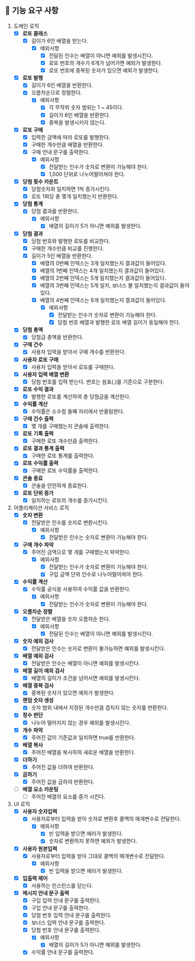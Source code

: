 ## 🚀  기능 요구 사항

 1. 도메인 로직
	 - [x] **로또 클래스**
		 - [x] 길이가 6인 배열을 받는다.
			 - [x] 예외사항
    			 - [x] 전달된 인수는 배열이 아니면 예외를 발생시킨다.
				 - [x] 로또 번호의 개수가 6개가 넘어가면 예외가 발생한다.
				 - [x] 로또 번호에 중복된 숫자가 있으면 예외가 발생한다.
	 - [x] **로또 발행**
		 - [x] 길이가 6인 배열을 반환한다.
		 - [x] 오름차순으로 정렬한다.
			 - [x] 예외사항
				 - [x] 각 무작위 숫자 범위는 1 ~ 45이다.
				 - [x] 길이가 6인 배열을 반환한다.
				 - [x] 중복을 발생시키지 않는다.
     - [x] **로또 구매**
	     - [x] 입력한 금액에 따라 로또를 발행한다.
	     - [x] 구매한 개수만큼 배열을 반환한다.
	     - [x] 구매 안내 문구를 출력한다.
		     - [x] 예외사항
			     - [x] 전달받는 인수가 숫자로 변환이 가능해야 한다.
			     - [x] 1,000 단위로 나누어떨어져야 한다.
     - [x] **당첨 횟수 카운트**
         - [x] 당첨숫자와 일치하면 1씩 증가시킨다.
         - [x] 로또 1회당 총 몇개 일치했는지 반환한다.
     - [x] **당첨 통계**
		 - [x] 당첨 결과를 반환한다.
    		 - [x] 예외사항
        		 - [x] 배열의 길이가 5가 아니면 예외를 발생한다.
	 - [x] **당첨 결과**
		- [x] 당첨 번호와 발행한 로또를 비교한다.
		- [x] 구매한 개수만큼 비교를 진행한다.
		- [x] 길이가 5인 배열을 반환한다.
			- [x] 배열의 0번째 인덱스는 3개 일치했는지 결과값이 들어있다.
			- [x] 배열의 1번째 인덱스는 4개 일치했는지 결과값이 들어있다.
			- [x] 배열의 2번째 인덱스는 5개 일치했는지 결과값이 들어있다.
			- [x] 배열의 3번째 인덱스는 5개 일치, 보너스 볼 일치했는지 결과값이 들어있다.
			- [x] 배열의 4번째 인덱스는 6개 일치했는지 결과값이 들어있다.
				- [x] 예외사항
					- [x] 전달받는 인수가 숫자로 변환이 가능해야 한다.
					- [x] 당첨 번호 배열과 발행한 로또 배열 길이가 동일해야 한다.
     - [x] **당첨 총액**
		 - [x] 당첨금 총액을 반환한다.
     - [x] **구매 건수**
		 - [x] 사용자 입력을 받아서 구매 개수를 반환한다.
     - [x] **사용자 로또 구매**
         - [x] 사용자 입력을 받아서 로또를 구매한다.
	 - [x] **사용자 입력 배열 변환**
    	 - [x] 당첨 번호를 입력 받는다. 번호는 쉼표(,)를 기준으로 구분한다.
     - [x] **로또 수익 결과**
         - [x] 발행한 로또를 계산하여 총 당첨금을 계산한다.
     - [x] **수익률 계산**
         - [x] 수익률은 소수점 둘째 자리에서 반올림한다.
     - [x] **구매 건수 출력**
         - [x] 몇 개를 구매했는지 콘솔에 출력한다.
     - [x] **로또 기록 출력**
         - [x] 구매한 로또 개수만큼 출력한다.
     - [x] **로또 결과 통계 출력**
         - [x] 구매한 로또 통계를 출력한다.
     - [x] **로또 수익률 출력**
         - [x] 구매한 로또 수익률을 출력한다.
     - [x] **콘솔 종료**
         - [x] 콘솔을 안전하게 종료한다.
     - [x] **로또 단위 증가**
         - [x] 일치하는 로또의 개수를 증가시킨다.
2.  어플리케이션 서비스 로직
	- [x] **숫자 변환**
		- [x] 전달받은 인수를 숫자로 변환시킨다.
			- [x] 예외사항
				- [x] 전달받은 인수는 숫자로 변환이 가능해야 한다.
     - [x] **구매 개수 파악**
	     - [x] 주어진 금액으로 몇 개를 구매했는지 파악한다.
			- [x] 예외사항
				- [x] 전달받는 인수가 숫자로 변환이 가능해야 한다.
				- [x] 구입 금액 단위 인수로 나누어떨어져야 한다.
	- [x] **수익률 계산**
		- [x] 수익률 공식을 사용하여 수익률 값을 반환한다.
			- [x] 예외사항
				- [x] 전달받는 인수가 숫자로 변환이 가능해야 한다.
	- [x] **오름차순 정렬**
		- [x] 전달받은 배열을 숫자 오름차순 한다.
			- [x] 예외사항
				- [x] 전달된 인수는 배열이 아니면 예외를 발생시킨다.
	- [x] **숫자 예외 검사**
    	- [x] 전달받은 인수는 숫자로 변환이 불가능하면 예외를 발생시킨다.
	- [x] **배열 예외 검사**
    	- [x] 전달받은 인수는 배열이 아니면 예외를 발생시킨다.
	- [x] **배열 길이 예외 검사**
    	- [x] 배열의 길이가 조건을 넘어서면 예외를 발생시킨다.
  	- [x] **배열 중복 검사**
    	- [x] 중복된 숫자가 있으면 예외가 발생한다.
    - [x] **랜덤 숫자 생성**
        - [x] 숫자 범위 내에서 지정된 개수만큼 겹치지 않는 숫자를 반환한다.
    - [x] **정수 판단**
        - [x] 나누어 떨어지지 않는 경우 예외를 발생시킨다.
    - [x] **개수 파악**
        - [x] 주어진 값이 기준값과 일치하면 true를 반환한다.
    - [x] **배열 복사**
        - [x] 주어진 배열을 복사하여 새로운 배열을 반환한다.
    - [x] **더하기**
        - [x] 주어진 값을 더하여 반환한다.
    - [x] **곱하기**
        - [x] 주어진 값을 곱하여 반환한다.
    - [ ] **배열 요소 카운팅**
        - [ ] 주어진 배열의 요소를 증가 시킨다.
3.  UI 로직
	-  [x] **사용자 숫자입력**
		- [x] 사용자로부터 입력을 받아 숫자로 변환후 콜백의 매개변수로 전달한다.
			- [x] 예외사항
				- [x] 빈 입력을 받으면 에러가 발생한다.
  				- [x] 숫자로 변환하지 못하면 예외가 발생한다.
	-  [x] **사용자 원본입력**
		- [x] 사용자로부터 입력을 받아 그대로 콜백의 매개변수로 전달한다.
			- [x] 예외사항
				- [x] 빈 입력을 받으면 에러가 발생한다.
	-  [x] **입출력 제어**
		- [x] 사용하는 인스턴스를 닫는다.
	- [x] **메시지 안내 문구 출력**
		- [x] 구입 입력 안내 문구를 출력한다.
		- [x] 구입 안내 문구를 출력한다.
		- [x] 당첨 번호 입력 안내 문구를 출력한다.
		- [x] 보너스 입력 안내 문구를 출력한다.
		- [x] 당첨 번호 안내 문구를 출력한다.
    		- [x] 예외사항
        		- [x] 배열의 길이가 5가 아니면 예외를 발생한다.
		- [x] 수익률 안내 문구를 출력한다.
